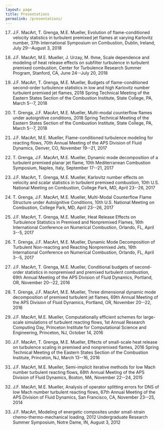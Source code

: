 ```yaml
---
layout: page
title: Presentations
permalink: /presentations/
---
```



17. J.F. MacArt, T. Grenga, M.E. Mueller, Evolution of flame-conditioned velocity statistics in turbulent premixed jet flames at varying Karlovitz number, 37th International Symposium on Combustion, Dublin, Ireland, July 29--August 3, 2018


16. J.F. MacArt, M.E. Mueller, J. Urzay, M. Ihme, Scale dependence and modeling of heat release effects on subfilter turbulence in turbulent premixed combustion, Center for Turbulence Research Summer Program, Stanford, CA, June 24--July 20, 2018


15. J.F. MacArt, T. Grenga, M.E. Mueller, Budgets of flame-conditioned second-order turbulence statistics in low and high Karlovitz number turbulent premixed jet flames, 2018 Spring Technical Meeting of the Eastern States Section of the Combustion Institute, State College, PA, March 5--7, 2018


14. T. Grenga, J.F. MacArt, M.E. Mueller, Multi-modal counterflow flames under autoignitive conditions, 2018 Spring Technical Meeting of the Eastern States Section of the Combustion Institute, State College, PA, March 5--7, 2018


13. J.F. MacArt, M.E. Mueller, Flame-conditioned turbulence modeling for reacting flows, 70th Annual Meeting of the APS Division of Fluid Dynamics, Denver, CO, November 19--21, 2017


12. T. Grenga, J.F. MacArt, M.E. Mueller, Dynamic mode decomposition of a turbulent premixed planar jet flame, 10th Mediterranean Combustion Symposium, Naples, Italy, September 17--21, 2017


11. J.F. MacArt, T. Grenga, M.E. Mueller, Karlovitz number effects on velocity and scalar statistics in turbulent premixed combustion, 10th U.S. National Meeting on Combustion, College Park, MD, April 23--26, 2017


10. T. Grenga, J.F. MacArt, M.E. Mueller, Multi-Modal Counterflow Flame Structure under Autoignitive Conditions, 10th U.S. National Meeting on Combustion, College Park, MD, April 23--26, 2017


9. J.F. MacArt, T. Grenga, M.E. Mueller, Heat Release Effects on Turbulence Statistics in Premixed and Nonpremixed Flames, 16th International Conference on Numerical Combustion, Orlando, FL, April 3--5, 2017


8. T. Grenga, J.F. MacArt, M.E. Mueller, Dynamic Mode Decomposition of Turbulent Non-reacting and Reacting Nonpremixed Jets, 16th International Conference on Numerical Combustion, Orlando, FL, April 3--5, 2017


7. J.F. MacArt, T. Grenga, M.E. Mueller, Conditional budgets of second-order statistics in nonpremixed and premixed turbulent combustion, 69th Annual Meeting of the APS Division of Fluid Dynamics, Portland, OR, November 20--22, 2016


6. T. Grenga, J.F. MacArt, M.E. Mueller, Three dimensional dynamic mode decomposition of premixed turbulent jet flames, 69th Annual Meeting of the APS Division of Fluid Dynamics, Portland, OR, November 20--22, 2016


5. J.F. MacArt, M.E. Mueller, Computationally efficient schemes for large-scale simulations of turbulent reacting flows, 1st Annual Research Computing Day, Princeton Institute for Computational Science and Engineering, Princeton, NJ, October 14, 2016


4. J.F. MacArt, T. Grenga, M.E. Mueller, Effects of small-scale heat release on turbulence scaling in premixed and nonpremixed flames, 2016 Spring Technical Meeting of the Eastern States Section of the Combustion Institute, Princeton, NJ, March 13--16, 2016


3. J.F. MacArt, M.E. Mueller,  Semi-implicit iterative methods for low Mach number turbulent reacting flows, 68th Annual Meeting of the APS Division of Fluid Dynamics, Boston, MA, November 22--24, 2015


2. J.F. MacArt, M.E. Mueller,  Analysis of operator splitting errors for DNS of low Mach number turbulent reacting flows, 67th Annual Meeting of the APS Division of Fluid Dynamics, San Francisco, CA, November 23--25, 2014


1. J.F. MacArt,  Modeling of energetic composites under small-strain chemo-thermo-mechanical loading,  2012 Undergraduate Research Summer Symposium, Notre Dame, IN, August 3, 2012
